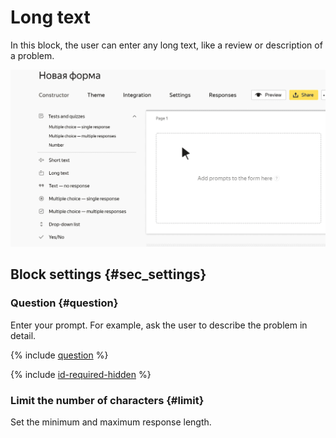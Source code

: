 # Long text

In this block, the user can enter any long text, like a review or description of a problem.

![](../../_assets/forms/tutorial-long-text.gif)

## Block settings {#sec_settings}

### Question {#question}

Enter your prompt. For example, ask the user to describe the problem in detail.

{% include [question](../../_includes/forms/question.md) %}

{% include [id-required-hidden](../../_includes/forms/id-required-hidden.md) %}

### Limit the number of characters {#limit}

Set the minimum and maximum response length.


